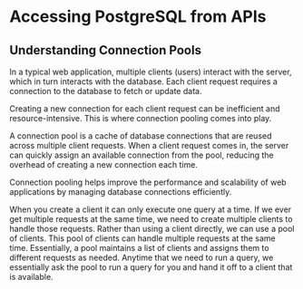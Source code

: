 # Accessing PostgreSQL from APIs

## Understanding Connection Pools

In a typical web application, multiple clients (users) interact with the server, which in turn interacts with the database. Each client request requires a connection to the database to fetch or update data.

Creating a new connection for each client request can be inefficient and resource-intensive. This is where connection pooling comes into play.

A connection pool is a cache of database connections that are reused across multiple client requests. When a client request comes in, the server can quickly assign an available connection from the pool, reducing the overhead of creating a new connection each time.

Connection pooling helps improve the performance and scalability of web applications by managing database connections efficiently.

When you create a client it can only execute one query at a time. If we ever get multiple requests at the same time, we need to create multiple clients to handle those requests.
Rather than using a client directly, we can use a pool of clients. This pool of clients can handle multiple requests at the same time. Essentially, a pool maintains a list of clients and assigns them to different requests as needed. Anytime that we need to run a query, we essentially ask the pool to run a query for you and hand it off to a client that is available.

